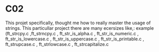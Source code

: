 # C02
This projet specifically, thought me how to really master the usage of strings. This particullar project there are many ecersizes like,: example (ft_strcpy.c ,ft_strncpy.c , ft_str_is_alpha.c , ft_str_is_numeric.c , ft_str_is_lowercase.c , ft_str_is_uppercase.c , ft_str_is_printable.c , ft_strupcase.c , ft_strlowcase.c , ft_strcapitalize.c 
